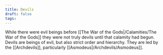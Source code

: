 ```yaml
---
title: Devils
draft: false
tags:
---
```

 
While there were evil beings before [[The War of the Gods|/Calamities/The War of the Gods]] they were not truly devils until that calamity had begun. Devils are beings of evil, but also strict order and hierarchy. They are led by the [[Archdevils]], particularly [[Asmodeus|/Archdevils/Asmodeus]]. 